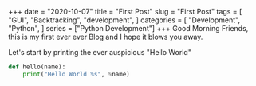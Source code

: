+++
date = "2020-10-07"
title = "First Post"
slug = "First Post"
tags = [
    "GUI",
    "Backtracking",
    "development",
]
categories = [
    "Development",
    "Python",
]
series = ["Python Development"]
+++
Good Morning Friends, this is my first ever ever Blog and I hope it blows you away.

Let's start by printing the ever auspicious "Hello World"

``` Python
def hello(name):
    print("Hello World %s", %name)
```
